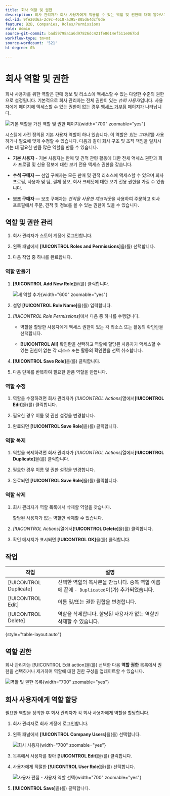 ```yaml
---
title: 회사 역할 및 권한
description: 회사 관리자가 회사 사용자에게 적용할 수 있는 역할 및 권한에 대해 알아보고, 주문 정보 및 리소스에 대한 다양한 수준의 액세스를 허용합니다.
exl-id: 9fe20d6a-2c9c-4618-a395-805d64dcf0de
feature: B2B, Companies, Roles/Permissions
role: Admin
source-git-commit: bad59798a1a6d97826dc421fe8614ef511e067bd
workflow-type: tm+mt
source-wordcount: '521'
ht-degree: 0%

---
```


# 회사 역할 및 권한

회사 사용자를 위한 역할은 판매 정보 및 리소스에 액세스할 수 있는 다양한 수준의 권한으로 설정됩니다. 기본적으로 회사 관리자는 전체 권한이 있는 _슈퍼 사용자_&#x200B;입니다. 사용자에게 페이지에 액세스할 수 있는 권한이 없는 경우 [액세스 거부됨](../content-design/pages.md#access-denied) 페이지가 나타납니다.

![기본 역할을 가진 역할 및 권한 페이지](./assets/company-roles-permissions.png){width="700" zoomable="yes"}

시스템에 사전 정의된 기본 사용자 역할이 하나 있습니다. 이 역할은 _있는 그대로_&#x200B;를 사용하거나 필요에 맞게 수정할 수 있습니다. 다음과 같이 회사 구조 및 조직 책임을 일치시키는 데 필요한 만큼 많은 역할을 만들 수 있습니다.

- **기본 사용자** - 기본 사용자는 판매 및 견적 관련 활동에 대한 전체 액세스 권한과 회사 프로필 및 신용 정보에 대한 보기 전용 액세스 권한을 갖습니다.

- **수석 구매자** — 선임 구매자는 모든 판매 및 견적 리소스에 액세스할 수 있으며 회사 프로필, 사용자 및 팀, 결제 정보, 회사 크레딧에 대한 보기 전용 권한을 가질 수 있습니다.

- **보조 구매자** — 보조 구매자는 _견적을 사용한 체크아웃_&#x200B;을 사용하여 주문하고 회사 프로필에서 주문, 견적 및 정보를 볼 수 있는 권한이 있을 수 있습니다.

## 역할 및 권한 관리

1. 회사 관리자가 스토어 계정에 로그인합니다.

1. 왼쪽 패널에서 **[!UICONTROL Roles and Permissions]**&#x200B;을(를) 선택합니다.

1. 다음 작업 중 하나를 완료합니다.

### 역할 만들기

1. **[!UICONTROL Add New Role]**&#x200B;을(를) 클릭합니다.

   ![새 역할 추가](./assets/company-roles-permissions-add-storefront.png){width="600" zoomable="yes"}

1. 설명 **[!UICONTROL Role Name]**&#x200B;을(를) 입력합니다.

1. _[!UICONTROL Role Permissions]_&#x200B;에서 다음 중 하나를 수행합니다.

   - 역할을 할당한 사용자에게 액세스 권한이 있는 각 리소스 또는 활동의 확인란을 선택합니다.

   - **[!UICONTROL All]** 확인란을 선택하고 역할에 할당된 사용자가 액세스할 수 있는 권한이 없는 각 리소스 또는 활동의 확인란을 선택 취소합니다.

1. **[!UICONTROL Save Role]**&#x200B;을(를) 클릭합니다.

1. 다음 단계를 반복하여 필요한 만큼 역할을 만듭니다.

### 역할 수정

1. 역할을 수정하려면 회사 관리자가 _[!UICONTROL Actions]_&#x200B;열에서&#x200B;**[!UICONTROL Edit]**&#x200B;을(를) 클릭합니다.

1. 필요한 경우 이름 및 권한 설정을 변경합니다.

1. 완료되면 **[!UICONTROL Save Role]**&#x200B;을(를) 클릭합니다.

### 역할 복제

1. 역할을 복제하려면 회사 관리자가 _[!UICONTROL Actions]_&#x200B;열에서&#x200B;**[!UICONTROL Duplicate]**&#x200B;을(를) 클릭합니다.

1. 필요한 경우 이름 및 권한 설정을 변경합니다.

1. 완료되면 **[!UICONTROL Save Role]**&#x200B;을(를) 클릭합니다.

### 역할 삭제

1. 회사 관리자가 역할 목록에서 삭제할 역할을 찾습니다.

   할당된 사용자가 없는 역할만 삭제할 수 있습니다.

1. _[!UICONTROL Actions]_&#x200B;열에서&#x200B;**[!UICONTROL Delete]**&#x200B;을(를) 클릭합니다.

1. 확인 메시지가 표시되면 **[!UICONTROL OK]**&#x200B;을(를) 클릭합니다.

## 작업

| 작업 | 설명 |
|-----------| ----------- |
| [!UICONTROL Duplicate] | 선택한 역할의 복사본을 만듭니다. 중복 역할 이름에 끝에 `- Duplicated`이(가) 추가되었습니다. |
| [!UICONTROL Edit] | 이름 및/또는 권한 집합을 변경합니다. |
| [!UICONTROL Delete] | 역할을 삭제합니다. 할당된 사용자가 없는 역할만 삭제할 수 있습니다. |

{style="table-layout:auto"}

## 역할 권한

회사 관리자는 [!UICONTROL Edit action]을(를) 선택한 다음 **역할 권한** 목록에서 권한을 선택하거나 제거하여 역할에 대한 권한 구성을 업데이트할 수 있습니다.

![역할 및 권한 목록](./assets/role-permissions-list.png){width="700" zoomable="yes"}

## 회사 사용자에게 역할 할당

필요한 역할을 정의한 후 회사 관리자가 각 회사 사용자에게 역할을 할당합니다.

1. 회사 관리자로 회사 계정에 로그인합니다.

1. 왼쪽 패널에서 **[!UICONTROL Company Users]**&#x200B;을(를) 선택합니다.

   ![회사 사용자](./assets/company-users-list-storefront.png){width="700" zoomable="yes"}

1. 목록에서 사용자를 찾아 **[!UICONTROL Edit]**&#x200B;을(를) 클릭합니다.

1. 사용자에게 적절한 **[!UICONTROL User Role]**&#x200B;을(를) 선택합니다.

   ![사용자 편집 - 사용자 역할 선택](./assets/company-user-assign-role.png){width="700" zoomable="yes"}

1. **[!UICONTROL Save]**&#x200B;을(를) 클릭합니다.
